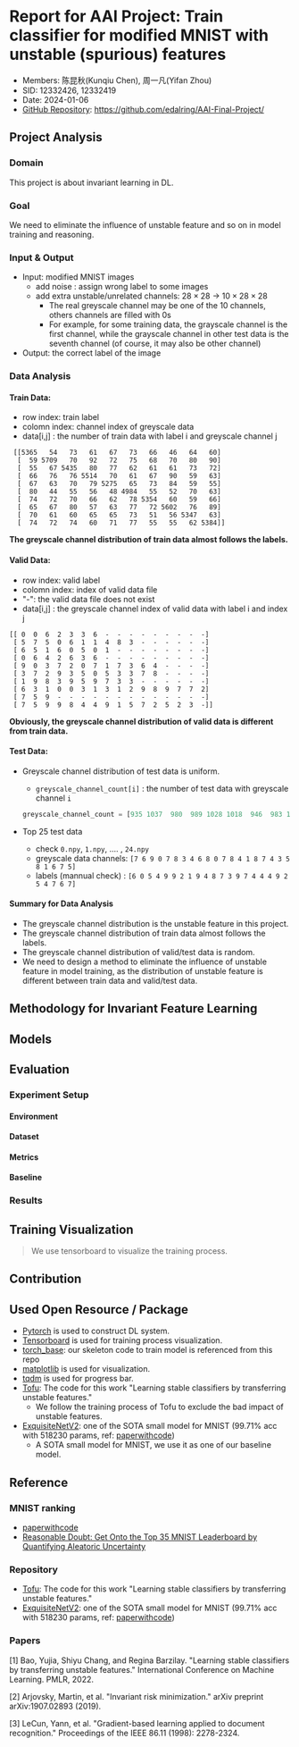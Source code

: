 # Report for AAI Project: Train classifier for modified MNIST with unstable (spurious) features

- Members: 陈昆秋(Kunqiu Chen), 周一凡(Yifan Zhou)
- SID: 12332426, 12332419
- Date: 2024-01-06
- [GitHub Repository](https://github.com/edalring/AAI-Final-Project/tree/main): https://github.com/edalring/AAI-Final-Project/


## Project Analysis

### Domain
This project is about invariant learning in DL. 

### Goal
We need to eliminate the influence of unstable feature and so on in model training and reasoning.

### Input & Output

- Input: modified MNIST images
  - add noise : assign wrong label to some images
  - add extra unstable/unrelated channels: $28 \times 28$ -> $10 \times 28 \times 28$
    - The real greyscale channel may be one of the 10 channels, others channels are filled with 0s
    - For example, for some training data, the grayscale channel is the first channel, while the grayscale channel in other test data is the seventh channel (of course, it may also be other channel)
- Output: the correct label of the image

### Data Analysis
#### Train Data:
- row index: train label
- colomn index: channel index of greyscale data
- data[i,j] : the number of train data with label i and greyscale channel j

```
 [[5365   54   73   61   67   73   66   46   64   60]
  [  59 5709   70   92   72   75   68   70   80   90]
  [  55   67 5435   80   77   62   61   61   73   72]
  [  66   76   76 5514   70   61   67   90   59   63]
  [  67   63   70   79 5275   65   73   84   59   55]
  [  80   44   55   56   48 4984   55   52   70   63]
  [  74   72   70   66   62   78 5354   60   59   66]
  [  65   67   80   57   63   77   72 5602   76   89]
  [  70   61   60   65   65   73   51   56 5347   63]
  [  74   72   74   60   71   77   55   55   62 5384]]
```

**The greyscale channel distribution of train data almost follows the labels.**

#### Valid Data:
- row index: valid label
- colomn index: index of valid data file
- "-": the valid data file does not exist
- data[i,j] : the greyscale channel index of valid data with label i and index j

```
[[ 0  0  6  2  3  3  6  -  -  -  -  -  -  -  -  -]                                                
 [ 5  7  5  0  6  1  1  4  8  3  -  -  -  -  -  -]
 [ 6  5  1  6  0  5  0  1  -  -  -  -  -  -  -  -]
 [ 0  6  4  2  6  3  6  -  -  -  -  -  -  -  -  -]
 [ 9  0  3  7  2  0  7  1  7  3  6  4  -  -  -  -]
 [ 3  7  2  9  3  5  0  5  3  3  7  8  -  -  -  -]
 [ 1  9  8  3  9  5  9  7  3  3  -  -  -  -  -  -]
 [ 6  3  1  0  0  3  1  3  1  2  9  8  9  7  7  2]
 [ 7  5  9  -  -  -  -  -  -  -  -  -  -  -  -  -]
 [ 7  5  9  9  8  4  4  9  1  5  7  2  5  2  3  -]]
```

**Obviously, the greyscale channel distribution of valid data is different from train data.**



#### Test Data:

- Greyscale channel distribution of test data is uniform.
  - `greyscale_channel_count[i]` : the number of test data with greyscale channel `i`
  ```Python
  greyscale_channel_count = [935 1037  980  989 1028 1018  946  983 1013  971]
  ```

- Top 25 test data
  - check `0.npy`, `1.npy`, .... , `24.npy`
  - greyscale data channels: `[7 6 9 0 7 8 3 4 6 8 0 7 8 4 1 8 7 4 3 5 8 1 6 7 5]`
  - labels (mannual check) : `[6 0 5 4 9 9 2 1 9 4 8 7 3 9 7 4 4 4 9 2 5 4 7 6 7]`


#### Summary for Data Analysis
- The greyscale channel distribution is the unstable feature in this project.
- The greyscale channel distribution of train data almost follows the labels.
- The greyscale channel distribution of valid/test data is random.
- We need to design a method to eliminate the influence of unstable feature in model training, as the distribution of unstable feature is different between train data and valid/test data.



## Methodology for Invariant Feature Learning


## Models

## Evaluation

### Experiment Setup

#### Environment

#### Dataset

#### Metrics

#### Baseline

### Results

## Training Visualization
> We use tensorboard to visualize the training process.

## Contribution


## Used Open Resource / Package

- [Pytorch](https://pytorch.org/) is used to construct DL system.
- [Tensorboard](https://www.tensorflow.org/tensorboard) is used for training process visualization.
- [torch_base](https://github.com/ahangchen/torch_base): our skeleton code to train model is referenced from this repo
- [matplotlib](https://matplotlib.org/) is used for visualization.
- [tqdm](https://github.com/tqdm/tqdm) is used for progress bar.
- [Tofu](https://github.com/YujiaBao/Tofu): The code for this work "Learning stable classifiers by transferring unstable features."
  - We follow the training process of Tofu to exclude the bad impact of unstable features.
- [ExquisiteNetV2](https://github.com/shyhyawJou/ExquisiteNetV2/tree/main): one of the SOTA small model for MNIST (99.71% acc with 518230 params, ref:  [paperwithcode](https://paperswithcode.com/sota/image-classification-on-mnist))
  - A SOTA small model for MNIST, we use it as one of our baseline model.
  

## Reference


### MNIST ranking

- [paperwithcode](https://paperswithcode.com/sota/image-classification-on-mnist)
- [Reasonable Doubt: Get Onto the Top 35 MNIST Leaderboard by Quantifying Aleatoric Uncertainty](https://rodrigob.github.io/are_we_there_yet/build/classification_datasets_results.html#4d4e495354)
 

### Repository

- [Tofu](https://github.com/YujiaBao/Tofu): The code for this work "Learning stable classifiers by transferring unstable features."
- [ExquisiteNetV2](https://github.com/shyhyawJou/ExquisiteNetV2/tree/main): one of the SOTA small model for MNIST (99.71% acc with 518230 params, ref:  [paperwithcode](https://paperswithcode.com/sota/image-classification-on-mnist))



### Papers

[1] Bao, Yujia, Shiyu Chang, and Regina Barzilay. "Learning stable classifiers by transferring unstable features." International Conference on Machine Learning. PMLR, 2022.

[2] Arjovsky, Martin, et al. "Invariant risk minimization." arXiv preprint arXiv:1907.02893 (2019).

[3] LeCun, Yann, et al. "Gradient-based learning applied to document recognition." Proceedings of the IEEE 86.11 (1998): 2278-2324.